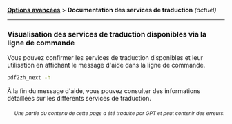 [**Options avancées**](./introduction.md) > **Documentation des services de traduction** _(actuel)_

---

### Visualisation des services de traduction disponibles via la ligne de commande

Vous pouvez confirmer les services de traduction disponibles et leur utilisation en affichant le message d'aide dans la ligne de commande.

```bash
pdf2zh_next -h
```

À la fin du message d'aide, vous pouvez consulter des informations détaillées sur les différents services de traduction.

<div align="right"> 
<h6><small>Une partie du contenu de cette page a été traduite par GPT et peut contenir des erreurs.</small></h6>